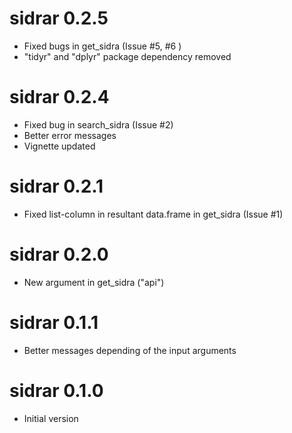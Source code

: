 # sidrar 0.2.5

* Fixed bugs in get_sidra (Issue #5, #6 )
* "tidyr" and "dplyr" package dependency removed

# sidrar 0.2.4

* Fixed bug in search_sidra (Issue #2)
* Better error messages
* Vignette updated

# sidrar 0.2.1

* Fixed list-column in resultant data.frame in get_sidra (Issue #1)

# sidrar 0.2.0

* New argument in get_sidra ("api")

# sidrar 0.1.1

* Better messages depending of the input arguments

# sidrar 0.1.0

* Initial version



